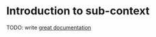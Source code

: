 # Introduction to sub-context

TODO: write [great documentation](http://jacobian.org/writing/what-to-write/)
